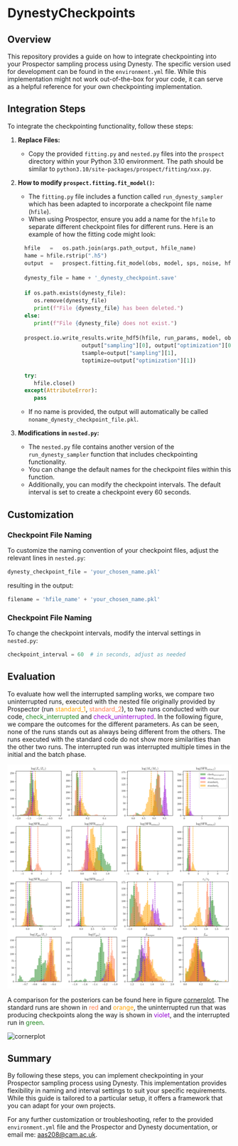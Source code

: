 # DynestyCheckpoints

## Overview

This repository provides a guide on how to integrate checkpointing into your Prospector sampling process using Dynesty. The specific version used for development can be found in the `environment.yml` file. While this implementation might not work out-of-the-box for your code, it can serve as a helpful reference for your own checkpointing implementation.

## Integration Steps

To integrate the checkpointing functionality, follow these steps:

1. **Replace Files:**
   - Copy the provided `fitting.py` and `nested.py` files into the `prospect` directory within your Python 3.10 environment. The path should be similar to `python3.10/site-packages/prospect/fitting/xxx.py`.

2. **How to modify `prospect.fitting.fit_model()`:**
   - The `fitting.py` file includes a function called `run_dynesty_sampler` which has been adapted to incorporate a checkpoint file name (`hfile`).
   - When using Prospector, ensure you add a name for the `hfile` to separate different checkpoint files for different runs. Here is an example of how the fitting code might look:

    ```python
      hfile   =   os.path.join(args.path_output, hfile_name)
      hame = hfile.rstrip(".h5")
      output  =   prospect.fitting.fit_model(obs, model, sps, noise, hfile = hame, **run_params)

      dynesty_file = hame + '_dynesty_checkpoint.save'

      if os.path.exists(dynesty_file):
         os.remove(dynesty_file)
         print(f"File {dynesty_file} has been deleted.")
      else:
         print(f"File {dynesty_file} does not exist.")

      prospect.io.write_results.write_hdf5(hfile, run_params, model, obs,
                        output["sampling"][0], output["optimization"][0],
                        tsample=output["sampling"][1],
                        toptimize=output["optimization"][1])

      try:
         hfile.close()
      except(AttributeError):
         pass
    ```

   - If no name is provided, the output will automatically be called `noname_dynesty_checkpoint_file.pkl`.

3. **Modifications in `nested.py`:**
   - The `nested.py` file contains another version of the `run_dynesty_sampler` function that includes checkpointing functionality.
   - You can change the default names for the checkpoint files within this function.
   - Additionally, you can modify the checkpoint intervals. The default interval is set to create a checkpoint every 60 seconds.

## Customization

### Checkpoint File Naming

To customize the naming convention of your checkpoint files, adjust the relevant lines in `nested.py`:

```python
dynesty_checkpoint_file = 'your_chosen_name.pkl'
```
resulting in the output:

```python
filename = 'hfile_name' + 'your_chosen_name.pkl'
```

### Checkpoint File Naming

To change the checkpoint intervals, modify the interval settings in `nested.py`:

```python
checkpoint_interval = 60  # in seconds, adjust as needed
```
## Evaluation

To evaluate how well the interrupted sampling works, we compare two uninterrupted runs, executed with the nested file originally provided by Prospector (run <span style="color:orange">standard_1</span>, <span style="color:coral">standard_2</span>), to two runs conducted with our code, <span style="color:forestgreen">check_interrupted</span> and <span style="color:darkviolet">check_uninterrupted</span>. In the following figure, we compare the outcomes for the different parameters. As can be seen, none of the runs stands out as always being different from the others. The runs executed with the standard code do not show more similarities than the other two runs. The interrupted run was interrupted multiple times in the initial and the batch phase.

![thetas](./img/thetas.png)

A comparison for the posteriors can be found here in figure [cornerplot](img/cornerplot.png). The standard runs are shown in  <span style="color:coral">red</span> and <span style="color:orange">orange</span>, the uninterrupted run that was producing checkpoints along the way is shown in <span style="color:darkviolet">violet</span>, and the interrupted run in  <span style="color:forestgreen">green</span>.

![cornerplot](./img/cornerplot.png)



## Summary

By following these steps, you can implement checkpointing in your Prospector sampling process using Dynesty. This implementation provides flexibility in naming and interval settings to suit your specific requirements. While this guide is tailored to a particular setup, it offers a framework that you can adapt for your own projects.

For any further customization or troubleshooting, refer to the provided `environment.yml` file and the Prospector and Dynesty documentation, or email me: [aas208@cam.ac.uk](mailto:aas208@cam.ac.uk).


